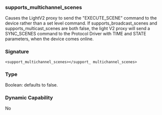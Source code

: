 ### supports\_multichannel\_scenes

Causes the LightV2 proxy to send the "EXECUTE\_SCENE" command to the device rather than a set level command. If supports\_broadcast\_scenes and supports\_multicast\_scenes are both false, the light V2 proxy will send a SYNC\_SCENES command to the Protocol Driver with TIME and STATE parameters, when the device comes online.



### Signature

`<support_multichannel_scenes></support_ multichannel_scenes>`


### Type

Boolean: defaults to false.

### Dynamic Capability

No